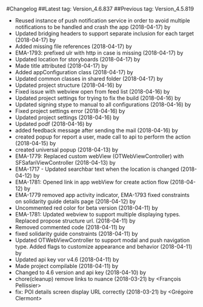 #Changelog
##Latest tag: Version_4.6.837
##Previous tag: Version_4.5.819
* Reused instance of push notification service in order to avoid multiple notifications to be handled and crash the app (2018-04-17) by <Lazar Sidor>
* Updated bridging headers to support separate inclusion for each target (2018-04-17) by <Lazar Sidor>
* Added missing file references (2018-04-17) by <Lazar Sidor>
* EMA-1793: prefixed ulr with http in case is missing (2018-04-17) by <Lazar Sidor>
* Updated location for storyboards (2018-04-17) by <Lazar Sidor>
* Made title attributed (2018-04-17) by <Veronica Gliga>
* Added appConfiguration class (2018-04-17) by <Lazar Sidor>
* Updated common classes in shared folder (2018-04-17) by <Lazar Sidor>
* Updated project structure (2018-04-16) by <Lazar Sidor>
* Fixed issue with webview open from feed list (2018-04-16) by <Lazar Sidor>
* Updated project settings for trying to fix the build (2018-04-16) by <Lazar Sidor>
* Updated signing stype to manual to all configurations (2018-04-16) by <Lazar Sidor>
* Fixed project settings error (2018-04-16) by <Lazar Sidor>
* Updated project settings (2018-04-16) by <Lazar Sidor>
* Updated podf (2018-04-16) by <Lazar Sidor>
* added feedback message after sending the mail (2018-04-16) by <Veronica-Gliga>
* created popup for report a user, made call to api to perform the action (2018-04-15) by <Veronica-Gliga>
* created universal popup (2018-04-13) by <Veronica-Gliga>
* EMA-1779: Replaced custom webView (OTWebViewController) with SFSafariViewController (2018-04-13) by <Lazar Sidor>
* EMA-1717 - Updated searchbar text when the location is changed (2018-04-12) by <Lazar Sidor>
* EMA-1781: Opened link in app webView for create action flow (2018-04-12) by <Lazar Sidor>
* EMA-1779 removed app activity indicator, EMA-1793 fixed constraints on solidarity guide details page (2018-04-12) by <Veronica-Gliga>
* Uncommented red color for beta version (2018-04-11) by <Lazar Sidor>
* EMA-1781: Updated webview to support multiple displaying types. Replaced propose structure url. (2018-04-11) by <Lazar Sidor>
* Removed commented code (2018-04-11) by <Lazar Sidor>
* fixed solidarity guide constraints (2018-04-11) by <Veronica-Gliga>
* Updated OTWebViewController to support modal and push navigation type. Added flags to customize appearance and behavior (2018-04-11) by <Lazar Sidor>
* Updated api key vor v4.6 (2018-04-11) by <Lazar Sidor>
* Made project compilable (2018-04-11) by <Lazar Sidor>
* Changed to 4.6 version and api key (2018-04-10) by <Veronica>
* chore(cleanup) remove links to nuance (2018-03-21) by <François Pellissier>
* fix: POI details screen display URL correctly (2018-03-21) by <Grégoire Clermont>
